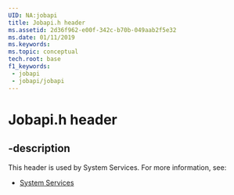 ```yaml
---
UID: NA:jobapi
title: Jobapi.h header
ms.assetid: 2d36f962-e00f-342c-b70b-049aab2f5e32
ms.date: 01/11/2019
ms.keywords: 
ms.topic: conceptual
tech.root: base
f1_keywords:
 - jobapi
 - jobapi/jobapi
---
```


# Jobapi.h header


## -description

This header is used by System Services. For more information, see:

- [System Services](../_base/index.md)

